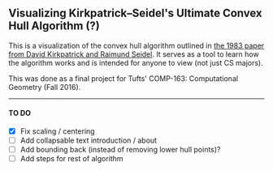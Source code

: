 ## Visualizing Kirkpatrick–Seidel's Ultimate Convex Hull Algorithm (?)

This is a visualization of the convex hull algorithm outlined in [the 1983 paper from David Kirkpatrick and Raimund Seidel](http://hdl.handle.net/1813/6417). It serves as a tool to learn how the algorithm works and is intended for anyone to view (not just CS majors).

This was done as a final project for Tufts' COMP-163: Computational Geometry (Fall 2016).

* * *

#### TO DO

- [x] Fix scaling / centering
- [ ] Add collapsable text introduction / about
- [ ] Add bounding back (instead of removing lower hull points)?
- [ ] Add steps for rest of algorithm
